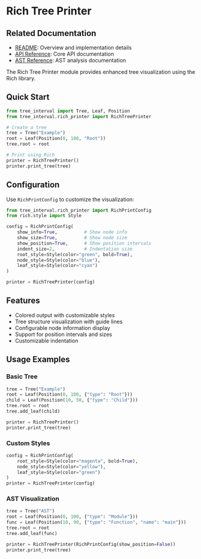# Rich Tree Printer

## Related Documentation
- [README](README.md): Overview and implementation details
- [API Reference](API_REFERENCE.md): Core API documentation
- [AST Reference](AST_REFERENCE.md): AST analysis documentation

The Rich Tree Printer module provides enhanced tree visualization using the Rich library.

## Quick Start

```python
from tree_interval import Tree, Leaf, Position
from tree_interval.rich_printer import RichTreePrinter

# Create a tree
tree = Tree("Example")
root = Leaf(Position(0, 100, "Root"))
tree.root = root

# Print using Rich
printer = RichTreePrinter()
printer.print_tree(tree)
```

## Configuration

Use `RichPrintConfig` to customize the visualization:

```python
from tree_interval.rich_printer import RichPrintConfig
from rich.style import Style

config = RichPrintConfig(
    show_info=True,          # Show node info
    show_size=True,          # Show node size
    show_position=True,      # Show position intervals
    indent_size=2,           # Indentation size
    root_style=Style(color="green", bold=True),
    node_style=Style(color="blue"),
    leaf_style=Style(color="cyan")
)

printer = RichTreePrinter(config)
```

## Features

- Colored output with customizable styles
- Tree structure visualization with guide lines
- Configurable node information display
- Support for position intervals and sizes
- Customizable indentation

## Usage Examples

### Basic Tree
```python
tree = Tree("Example")
root = Leaf(Position(0, 100, {"type": "Root"}))
child = Leaf(Position(10, 50, {"type": "Child"}))
tree.root = root
tree.add_leaf(child)

printer = RichTreePrinter()
printer.print_tree(tree)
```

### Custom Styles
```python
config = RichPrintConfig(
    root_style=Style(color="magenta", bold=True),
    node_style=Style(color="yellow"),
    leaf_style=Style(color="green")
)
printer = RichTreePrinter(config)
```

### AST Visualization
```python
tree = Tree("AST")
root = Leaf(Position(0, 100, {"type": "Module"}))
func = Leaf(Position(10, 90, {"type": "Function", "name": "main"}))
tree.root = root
tree.add_leaf(func)

printer = RichTreePrinter(RichPrintConfig(show_position=False))
printer.print_tree(tree)
```
